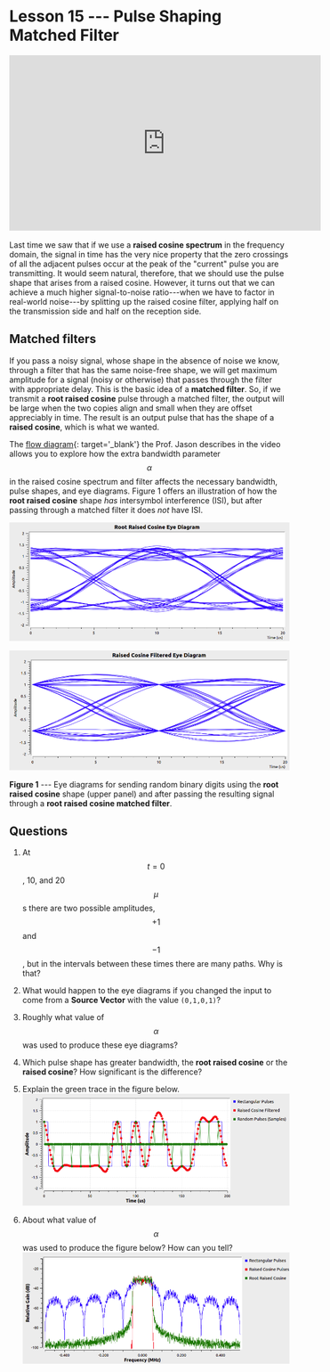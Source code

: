 # Lesson 15 --- Pulse Shaping Matched Filter


<iframe width="560" height="315" src="https://www.youtube.com/embed/JeW1HfTGnEE" title="YouTube video player" frameborder="0" allow="accelerometer; autoplay; clipboard-write; encrypted-media; gyroscope; picture-in-picture" allowfullscreen></iframe>

<br />

Last time we saw that if we use a **raised cosine spectrum** in the frequency domain, the signal in time has the very nice property that the zero crossings of all the adjacent pulses occur at the peak of the "current" pulse you are transmitting. It would seem natural, therefore, that we should use the pulse shape that arises from a raised cosine. However, it turns out that we can achieve a much higher signal-to-noise ratio---when we have to factor in real-world noise---by splitting up the raised cosine filter, applying half on the transmission side and half on the reception side.

## Matched filters

If you pass a noisy signal, whose shape in the absence of noise we know, through a filter that has the same noise-free shape, we will get maximum amplitude for a signal (noisy or otherwise) that passes through the filter with appropriate delay. This is the basic idea of a **matched filter**. So, if we transmit a **root raised cosine** pulse through a matched filter, the output will be large when the two copies align and small when they are offset appreciably in time. The result is an output pulse that has the shape of a **raised cosine**, which is what we wanted.



The [flow diagram](figs/flow/pulse-shaping.png){: target='_blank'} the Prof. Jason describes in the video allows you to explore how the extra bandwidth parameter $$\alpha$$ in the raised cosine spectrum and filter affects the necessary bandwidth, pulse shapes, and eye diagrams. Figure 1 offers an illustration of how the **root raised cosine** shape _has_ intersymbol interference (ISI), but after passing through a matched filter it does _not_ have ISI.

![RRC eye diagram](figs/run/RRC-eye-50.png) 

![RC eye diagram](figs/run/RC-eye-50.png)

**Figure 1** --- Eye diagrams for sending random binary digits using the **root raised cosine** shape (upper panel) and after passing the resulting signal through a **root raised cosine matched filter**.

## Questions

   1. At $$t = 0$$, 10, and 20 $$\mu$$s there are two possible amplitudes, $$+1$$ and $$-1$$, but in the intervals between these times there are many paths. Why is that?

   2. What would happen to the eye diagrams if you changed the input to come from a **Source Vector** with the value `(0,1,0,1)`? 

   3. Roughly what value of $$\alpha$$ was used to produce these eye diagrams?

   4. Which pulse shape has greater bandwidth, the **root raised cosine** or the **raised cosine**? How significant is the difference?

   5. Explain the green trace in the figure below. ![](figs/run/RC-alpha-50.png)

   6. About what value of $$\alpha$$ was used to produce the figure below? How can you tell? ![](figs/run/RC-bw-02.png)